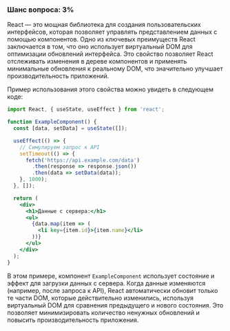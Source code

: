 ### Шанс вопроса: 3%

React — это мощная библиотека для создания пользовательских интерфейсов, которая позволяет управлять представлением данных с помощью компонентов. Одно из ключевых преимуществ React заключается в том, что оно использует виртуальный DOM для оптимизации обновлений интерфейса. Это свойство позволяет React отслеживать изменения в дереве компонентов и применять минимальные обновления к реальному DOM, что значительно улучшает производительность приложений.

Пример использования этого свойства можно увидеть в следующем коде:

```jsx
import React, { useState, useEffect } from 'react';

function ExampleComponent() {
  const [data, setData] = useState([]);

  useEffect(() => {
    // Симулируем запрос к API
    setTimeout(() => {
      fetch('https://api.example.com/data')
        .then(response => response.json())
        .then(data => setData(data));
    }, 1000);
  }, []);

  return (
    <div>
      <h1>Данные с сервера:</h1>
      <ul>
        {data.map(item => (
          <li key={item.id}>{item.name}</li>
        ))}
      </ul>
    </div>
  );
}
```

В этом примере, компонент `ExampleComponent` использует состояние и эффект для загрузки данных с сервера. Когда данные изменяются (например, после запроса к API), React автоматически обновит только те части DOM, которые действительно изменились, используя виртуальный DOM для сравнения предыдущего и нового состояния. Это позволяет минимизировать количество ненужных обновлений и повысить производительность приложения.
